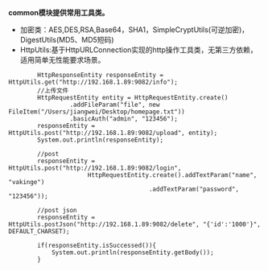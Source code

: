 **common模块提供常用工具类。**

* 加密类：AES,DES,RSA,Base64，SHA1，SimpleCryptUtils\(可逆加密\)，DigestUtils\(MD5、MD5短码\)
* HttpUtils:基于HttpURLConnection实现的http操作工具类，无第三方依赖，适用简单无性能要求场景。
```
        HttpResponseEntity responseEntity = HttpUtils.get("http://192.168.1.89:9082/info");
		//上传文件
		HttpRequestEntity entity = HttpRequestEntity.create()
				 .addFileParam("file", new FileItem("/Users/jiangwei/Desktop/homepage.txt"))
				 .basicAuth("admin", "123456");
		responseEntity = HttpUtils.post("http://192.168.1.89:9082/upload", entity);
		System.out.println(responseEntity);
		
		//post
		responseEntity = HttpUtils.post("http://192.168.1.89:9082/login", 
				      HttpRequestEntity.create().addTextParam("name", "vakinge")
				                       .addTextParam("password", "123456"));
		
		//post json
		responseEntity = HttpUtils.postJson("http://192.168.1.89:9082/delete", "{'id':'1000'}", DEFAULT_CHARSET);
		
		if(responseEntity.isSuccessed()){
			System.out.println(responseEntity.getBody());
		}

```






